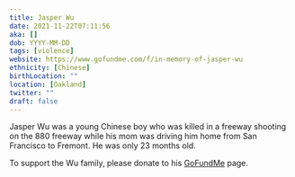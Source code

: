 ```yaml
---
title: Jasper Wu
date: 2021-11-22T07:11:56
aka: []
dob: YYYY-MM-DD
tags: [violence]
website: https://www.gofundme.com/f/in-memory-of-jasper-wu
ethnicity: [Chinese]
birthLocation: ""
location: [Oakland]
twitter: ""
draft: false
---
```


Jasper Wu was a young Chinese boy who was killed in a freeway shooting on the
880 freeway while his mom was driving him home from San Francisco to Fremont. He
was only 23 months old.

To support the Wu family, please donate to his
[GoFundMe](https://www.gofundme.com/f/in-memory-of-jasper-wu) page.
